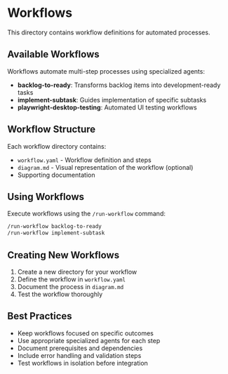 # Workflows

This directory contains workflow definitions for automated processes.

## Available Workflows

Workflows automate multi-step processes using specialized agents:

- **backlog-to-ready**: Transforms backlog items into development-ready tasks
- **implement-subtask**: Guides implementation of specific subtasks
- **playwright-desktop-testing**: Automated UI testing workflows

## Workflow Structure

Each workflow directory contains:

- `workflow.yaml` - Workflow definition and steps
- `diagram.md` - Visual representation of the workflow (optional)
- Supporting documentation

## Using Workflows

Execute workflows using the `/run-workflow` command:

```bash
/run-workflow backlog-to-ready
/run-workflow implement-subtask
```

## Creating New Workflows

1. Create a new directory for your workflow
2. Define the workflow in `workflow.yaml`
3. Document the process in `diagram.md`
4. Test the workflow thoroughly

## Best Practices

- Keep workflows focused on specific outcomes
- Use appropriate specialized agents for each step
- Document prerequisites and dependencies
- Include error handling and validation steps
- Test workflows in isolation before integration
